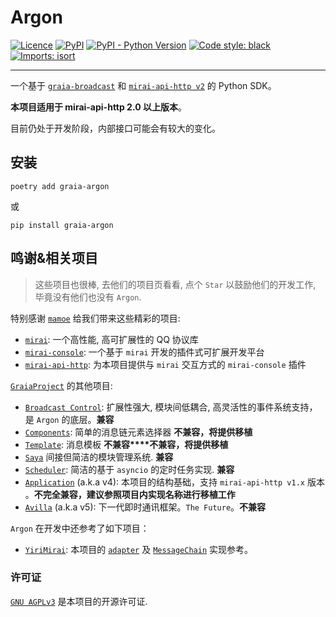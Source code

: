 # Argon
[![Licence](https://img.shields.io/github/license/ArgonLab/Argon)](https://github.com/ArgonLab/Argon/blob/master/LICENSE)
[![PyPI](https://img.shields.io/pypi/v/graia-argon)](https://pypi.org/project/graia-argon)
[![PyPI - Python Version](https://img.shields.io/pypi/pyversions/graia-argon)](https://www.python.org/)
[![Code style: black](https://img.shields.io/badge/code%20style-black-000000.svg)](https://github.com/psf/black)
[![Imports: isort](https://img.shields.io/badge/%20imports-isort-%231674b1?labelColor=ef8336)](https://pycqa.github.io/isort/)

______________________

一个基于 [`graia-broadcast`](https://github.com/GraiaProject/BroadcastControl) 和
[`mirai-api-http v2`](https://github.com/project-mirai/mirai-api-http) 的 Python SDK。

**本项目适用于 mirai-api-http 2.0 以上版本**。

目前仍处于开发阶段，内部接口可能会有较大的变化。

## 安装
`poetry add graia-argon`

或

`pip install graia-argon`

## 鸣谢&相关项目
> 这些项目也很棒, 去他们的项目页看看, 点个 `Star` 以鼓励他们的开发工作, 毕竟没有他们也没有 `Argon`.

特别感谢 [`mamoe`](https://github.com/mamoe) 给我们带来这些精彩的项目:
 - [`mirai`](https://github.com/mamoe/mirai): 一个高性能, 高可扩展性的 QQ 协议库
 - [`mirai-console`](https://github.com/mamoe/mirai-console): 一个基于 `mirai` 开发的插件式可扩展开发平台
 - [`mirai-api-http`](https://github.com/project-mirai/mirai-api-http): 为本项目提供与 `mirai` 交互方式的 `mirai-console` 插件

[`GraiaProject`](https://github.com/GraiaProject) 的其他项目:
 - [`Broadcast Control`](https://github.com/GraiaProject/BroadcastControl): 扩展性强大, 模块间低耦合, 高灵活性的事件系统支持，是 `Argon` 的底层。**兼容**
 - [`Components`](https://github.com/GraiaProject/Components): 简单的消息链元素选择器 **不兼容，将提供移植**
 - [`Template`](https://github.com/GraiaProject/Template): 消息模板 **不兼容****不兼容，将提供移植**
 - [`Saya`](https://github.com/GraiaProject/Saya) 间接但简洁的模块管理系统. **兼容**
 - [`Scheduler`](https://github.com/GraiaProject/Scheduler): 简洁的基于 `asyncio` 的定时任务实现. **兼容**
 - [`Application`](https://github.com/GraiaProject/Application/) (a.k.a v4): 本项目的结构基础，支持 `mirai-api-http v1.x` 版本 。**不完全兼容，建议参照项目内实现名称进行移植工作**
 - [`Avilla`](https://github.com/GraiaProject/Avilla/) (a.k.a v5): 
 下一代即时通讯框架。`The Future`。**不兼容**

`Argon` 在开发中还参考了如下项目：
 - [`YiriMirai`](https://github.com/YiriMiraiProject/YiriMirai/): 本项目的 [`adapter`](./src/graia/argon/adapter.py) 及 [`MessageChain`](./src/graia/argon/message/chain.py) 实现参考。

### 许可证

[`GNU AGPLv3`](https://choosealicense.com/licenses/agpl-3.0/) 是本项目的开源许可证.